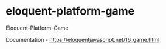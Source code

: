 # eloquent-platform-game

Eloquent-Platform-Game

Documentation - https://eloquentjavascript.net/16_game.html
